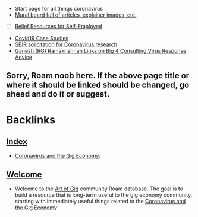 - Start page for all things coronavirus
- [Mural board full of articles, explainer images, etc.](https://app.mural.co/t/postobject8111/m/postobject8111/1584038926644/4f3fd71989ff4c26541ff13ff53fb1dcd889602a)
- [ ] [Relief Resources for Self-Employed](<Relief Resources for Self-Employed.md>)
- [Covid19 Case Studies](<Covid19 Case Studies.md>)
- [SBIR solicitation for Coronavirus research](https://www.nsf.gov/pubs/2020/nsf20065/nsf20065.jsp)
- [Ganesh (RG) Ramakrishnan Links on Big 4 Consulting Virus Response Advice](<Ganesh (RG) Ramakrishnan Links on Big 4 Consulting Virus Response Advice.md>) 

Sorry, Roam noob here. If the above page title or where it should be linked should be changed, go ahead and do it or suggest.
- 

# Backlinks
## [Index](<Index.md>)
- [Coronavirus and the Gig Economy](<Coronavirus and the Gig Economy.md>):

## [Welcome](<Welcome.md>)
- Welcome to the [Art of Gig](<Art of Gig.md>) community Roam database. The goal is to build a resource that is long-term useful to the gig economy community, starting with immediately useful things related to the [Coronavirus and the Gig Economy](<Coronavirus and the Gig Economy.md>)

